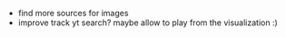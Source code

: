 - find more sources for images
- improve track yt search? maybe allow to play from the visualization :)